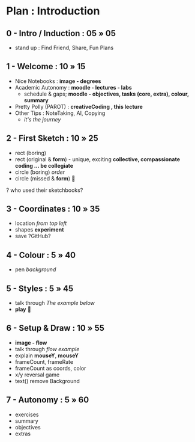 # Plan : Introduction

## 0 - Intro / Induction : 05 » 05

- stand up : Find Friend, Share, Fun Plans

## 1 - Welcome : 10 » 15

- Nice Notebooks : **image - degrees**
- Academic Autonomy :
  **moodle - lectures - labs**
  - schedule & gaps;
  **moodle - objectives, tasks (core, extra), colour, summary**
- Pretty Polly (PAROT) :
  **creativeCoding , this lecture**
- Other Tips :
  NoteTaking, AI, Copying
  - _it's the journey_

## 2 - First Sketch : 10 » 25

- rect (boring)
- rect (original & **form**) - unique, exciting
	**collective, compassionate coding … be collegiate**
- circle (boring) _order_
- circle (missed & **form**) 🦜 <CLAP>

? who used their sketchbooks?

## 3 - Coordinates : 10 » 35

- location _from top left_
- shapes **experiment**
- save ?GitHub? <CLAP>

## 4 - Colour : 5 » 40

- pen _background_

## 5 - Styles : 5 » 45

- talk through _The example below_
- **play** 🦜

## 6 - Setup & Draw : 10 » 55

- **image - flow**
- talk through _flow example_
- explain **mouseY**, **mouseY**
- frameCount, frameRate 
- frameCount as coords, color
- x/y reversal game
- text() remove Background

## 7 - Autonomy : 5 » 60

- exercises
- summary
- objectives
- extras

